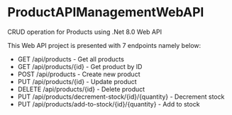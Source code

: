 # ProductAPIManagementWebAPI
CRUD operation for Products using .Net 8.0 Web API 

This Web API project is presented with 7 endpoints namely below:
- GET /api/products - Get all products
- GET /api/products/{id} - Get product by ID
- POST /api/products - Create new product
- PUT /api/products/{id} - Update product
- DELETE /api/products/{id} - Delete product 
- PUT /api/products/decrement-stock/{id}/{quantity} - Decrement stock
- PUT /api/products/add-to-stock/{id}/{quantity} - Add to stock